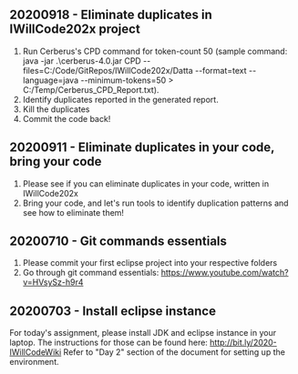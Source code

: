## 20200918 - Eliminate duplicates in IWillCode202x project

1. Run Cerberus's CPD command for token-count 50 (sample command: java -jar .\cerberus-4.0.jar CPD --files=C:/Code/GitRepos/IWillCode202x/Datta --format=text --language=java --minimum-tokens=50 > C:/Temp/Cerberus_CPD_Report.txt). 
2. Identify duplicates reported in the generated report. 
3. Kill the duplicates
4. Commit the code back!

## 20200911 - Eliminate duplicates in your code, bring your code

1. Please see if you can eliminate duplicates in your code, written in IWillCode202x
2. Bring your code, and let's run tools to identify duplication patterns and see how to eliminate them!

## 20200710 - Git commands essentials

1. Please commit your first eclipse project into your respective folders
2. Go through git command essentials: https://www.youtube.com/watch?v=HVsySz-h9r4

## 20200703 - Install eclipse instance

For today's assignment, please install JDK and eclipse instance in your laptop. The instructions for those can be found here: http://bit.ly/2020-IWillCodeWiki
Refer to "Day 2" section of the document for setting up the environment.
